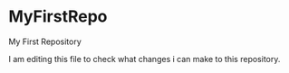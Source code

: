 # MyFirstRepo
My First Repository

I am editing this file to check what changes i can make to this repository.
